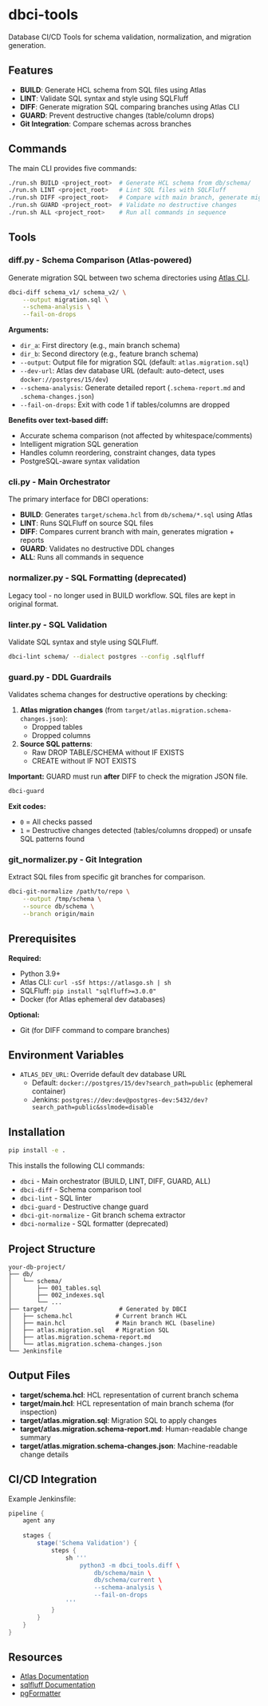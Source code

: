 # dbci-tools

Database CI/CD Tools for schema validation, normalization, and migration generation.

## Features

- **BUILD**: Generate HCL schema from SQL files using Atlas
- **LINT**: Validate SQL syntax and style using SQLFluff
- **DIFF**: Generate migration SQL comparing branches using Atlas CLI
- **GUARD**: Prevent destructive changes (table/column drops)
- **Git Integration**: Compare schemas across branches

## Commands

The main CLI provides five commands:

```bash
./run.sh BUILD <project_root>  # Generate HCL schema from db/schema/
./run.sh LINT <project_root>   # Lint SQL files with SQLFluff
./run.sh DIFF <project_root>   # Compare with main branch, generate migration
./run.sh GUARD <project_root>  # Validate no destructive changes
./run.sh ALL <project_root>    # Run all commands in sequence
```

## Tools

### diff.py - Schema Comparison (Atlas-powered)

Generate migration SQL between two schema directories using [Atlas CLI](https://atlasgo.io).

```bash
dbci-diff schema_v1/ schema_v2/ \
    --output migration.sql \
    --schema-analysis \
    --fail-on-drops
```

**Arguments:**

- `dir_a`: First directory (e.g., main branch schema)
- `dir_b`: Second directory (e.g., feature branch schema)
- `--output`: Output file for migration SQL (default: `atlas.migration.sql`)
- `--dev-url`: Atlas dev database URL (default: auto-detect, uses `docker://postgres/15/dev`)
- `--schema-analysis`: Generate detailed report (`.schema-report.md` and `.schema-changes.json`)
- `--fail-on-drops`: Exit with code 1 if tables/columns are dropped

**Benefits over text-based diff:**

- Accurate schema comparison (not affected by whitespace/comments)
- Intelligent migration SQL generation
- Handles column reordering, constraint changes, data types
- PostgreSQL-aware syntax validation

### cli.py - Main Orchestrator

The primary interface for DBCI operations:

- **BUILD**: Generates `target/schema.hcl` from `db/schema/*.sql` using Atlas
- **LINT**: Runs SQLFluff on source SQL files
- **DIFF**: Compares current branch with main, generates migration + reports
- **GUARD**: Validates no destructive DDL changes
- **ALL**: Runs all commands in sequence

### normalizer.py - SQL Formatting (deprecated)

Legacy tool - no longer used in BUILD workflow. SQL files are kept in original format.

### linter.py - SQL Validation

Validate SQL syntax and style using SQLFluff.

```bash
dbci-lint schema/ --dialect postgres --config .sqlfluff
```

### guard.py - DDL Guardrails

Validates schema changes for destructive operations by checking:
1. **Atlas migration changes** (from `target/atlas.migration.schema-changes.json`):
   - Dropped tables
   - Dropped columns
2. **Source SQL patterns**:
   - Raw DROP TABLE/SCHEMA without IF EXISTS
   - CREATE without IF NOT EXISTS

**Important:** GUARD must run **after** DIFF to check the migration JSON file.

```bash
dbci-guard
```

**Exit codes:**
- `0` = All checks passed
- `1` = Destructive changes detected (tables/columns dropped) or unsafe SQL patterns found

### git_normalizer.py - Git Integration

Extract SQL files from specific git branches for comparison.

```bash
dbci-git-normalize /path/to/repo \
    --output /tmp/schema \
    --source db/schema \
    --branch origin/main
```

## Prerequisites

**Required:**

- Python 3.9+
- Atlas CLI: `curl -sSf https://atlasgo.sh | sh`
- SQLFluff: `pip install "sqlfluff>=3.0.0"`
- Docker (for Atlas ephemeral dev databases)

**Optional:**

- Git (for DIFF command to compare branches)

## Environment Variables

- `ATLAS_DEV_URL`: Override default dev database URL
  - Default: `docker://postgres/15/dev?search_path=public` (ephemeral container)
  - Jenkins: `postgres://dev:dev@postgres-dev:5432/dev?search_path=public&sslmode=disable`

## Installation

```bash
pip install -e .
```

This installs the following CLI commands:

- `dbci` - Main orchestrator (BUILD, LINT, DIFF, GUARD, ALL)
- `dbci-diff` - Schema comparison tool
- `dbci-lint` - SQL linter
- `dbci-guard` - Destructive change guard
- `dbci-git-normalize` - Git branch schema extractor
- `dbci-normalize` - SQL formatter (deprecated)

## Project Structure

```
your-db-project/
├── db/
│   └── schema/
│       ├── 001_tables.sql
│       ├── 002_indexes.sql
│       └── ...
├── target/                    # Generated by DBCI
│   ├── schema.hcl            # Current branch HCL
│   ├── main.hcl              # Main branch HCL (baseline)
│   ├── atlas.migration.sql   # Migration SQL
│   ├── atlas.migration.schema-report.md
│   └── atlas.migration.schema-changes.json
└── Jenkinsfile
```

## Output Files

- **target/schema.hcl**: HCL representation of current branch schema
- **target/main.hcl**: HCL representation of main branch schema (for inspection)
- **target/atlas.migration.sql**: Migration SQL to apply changes
- **target/atlas.migration.schema-report.md**: Human-readable change summary
- **target/atlas.migration.schema-changes.json**: Machine-readable change details

## CI/CD Integration

Example Jenkinsfile:

```groovy
pipeline {
    agent any
    
    stages {
        stage('Schema Validation') {
            steps {
                sh '''
                    python3 -m dbci_tools.diff \
                        db/schema/main \
                        db/schema/current \
                        --schema-analysis \
                        --fail-on-drops
                '''
            }
        }
    }
}
```

## Resources

- [Atlas Documentation](https://atlasgo.io/docs)
- [sqlfluff Documentation](https://docs.sqlfluff.com)
- [pgFormatter](https://github.com/darold/pgFormatter)
